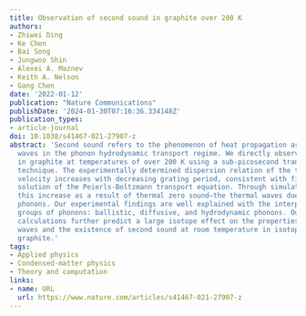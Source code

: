 ```yaml
---
title: Observation of second sound in graphite over 200 K
authors:
- Zhiwei Ding
- Ke Chen
- Bai Song
- Jungwoo Shin
- Alexei A. Maznev
- Keith A. Nelson
- Gang Chen
date: '2022-01-12'
publication: "Nature Communications"
publishDate: '2024-01-30T07:16:36.334148Z'
publication_types:
- article-journal
doi: 10.1038/s41467-021-27907-z
abstract: 'Second sound refers to the phenomenon of heat propagation as temperature
  waves in the phonon hydrodynamic transport regime. We directly observe second sound
  in graphite at temperatures of over 200 K using a sub-picosecond transient grating
  technique. The experimentally determined dispersion relation of the thermal-wave
  velocity increases with decreasing grating period, consistent with first-principles-based
  solution of the Peierls-Boltzmann transport equation. Through simulation, we reveal
  this increase as a result of thermal zero sound—the thermal waves due to ballistic
  phonons. Our experimental findings are well explained with the interplay among three
  groups of phonons: ballistic, diffusive, and hydrodynamic phonons. Our ab initio
  calculations further predict a large isotope effect on the properties of thermal
  waves and the existence of second sound at room temperature in isotopically pure
  graphite.'
tags:
- Applied physics
- Condensed-matter physics
- Theory and computation
links:
- name: URL
  url: https://www.nature.com/articles/s41467-021-27907-z
---
```

